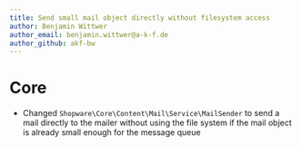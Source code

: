 ```yaml
---
title: Send small mail object directly without filesystem access
author: Benjamin Wittwer
author_email: benjamin.wittwer@a-k-f.de
author_github: akf-bw
---
```

# Core
* Changed `Shopware\Core\Content\Mail\Service\MailSender` to send a mail directly to the mailer without using the file system if the mail object is already small enough for the message queue
